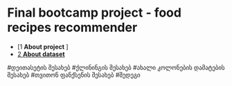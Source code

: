 # Final bootcamp project - food recipes recommender


* [1 **About project** ]
* [2 **About dataset** ](...)

#დეითასეტის შესახებ
#ქლინინგის შესახებ
#ახალი კოლონების დამატების შესახებ
#თვითონ ფანქსენის შესახებ
#შედეგი
